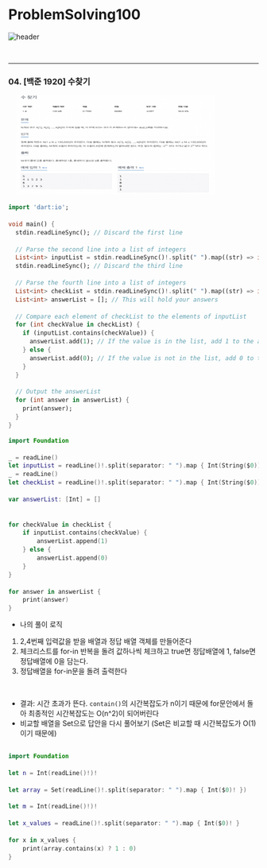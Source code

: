 # ProblemSolving100

![header](https://capsule-render.vercel.app/api?type=waving&color=gradient&height=250&section=header&text=Problem%20Solving%20100&fontSize=60&animation=fadeIn&fontAlign=35&fontAlignY=35)


<br/>

---

### 04. [백준 1920] 수찾기


&nbsp;&nbsp;&nbsp;&nbsp;<img src="image/01.png" width="400" height="200"><br/>



```dart
import 'dart:io';

void main() {
  stdin.readLineSync(); // Discard the first line

  // Parse the second line into a list of integers
  List<int> inputList = stdin.readLineSync()!.split(" ").map((str) => int.parse(str)).toList();
  stdin.readLineSync(); // Discard the third line

  // Parse the fourth line into a list of integers
  List<int> checkList = stdin.readLineSync()!.split(" ").map((str) => int.parse(str)).toList();
  List<int> answerList = []; // This will hold your answers

  // Compare each element of checkList to the elements of inputList
  for (int checkValue in checkList) {
    if (inputList.contains(checkValue)) {
      answerList.add(1); // If the value is in the list, add 1 to the answerList
    } else {
      answerList.add(0); // If the value is not in the list, add 0 to the answerList
    }
  }

  // Output the answerList
  for (int answer in answerList) {
    print(answer);
  }
}
```

```swift
import Foundation

_ = readLine()
let inputList = readLine()!.split(separator: " ").map { Int(String($0))! }
_ = readLine()
let checkList = readLine()!.split(separator: " ").map { Int(String($0))! }

var answerList: [Int] = []


for checkValue in checkList {
    if inputList.contains(checkValue) {
        answerList.append(1)
    } else {
        answerList.append(0)
    }
}

for answer in answerList {
    print(answer)
}
```
- 나의 풀이 로직 <br/>
1. 2,4번째 입력값을 받을 배열과 정답 배열 객체를 만들어준다
2. 체크리스트를 for-in 반복을 돌려 값하나씩 체크하고 true면 정답배열에 1, false면 정답배열에 0을 담는다.
3. 정답배열을 for-in문을 돌려 출력한다

<br/>

- 결과: 시간 초과가 뜬다. `contain()`의 시간복잡도가 n이기 때문에 for문안에서 돌아 최종적인 시간복잡도는 O(n^2)이 되어버린다
- 비교할 배열을 Set으로 답안을 다시 풀어보기 (Set은 비교할 때 시간복잡도가 O(1)이기 때문에)
```dart

```
```swift
import Foundation

let n = Int(readLine()!)!

let array = Set(readLine()!.split(separator: " ").map { Int($0)! })

let m = Int(readLine()!)!

let x_values = readLine()!.split(separator: " ").map { Int($0)! }

for x in x_values {
    print(array.contains(x) ? 1 : 0)
}

```
   
